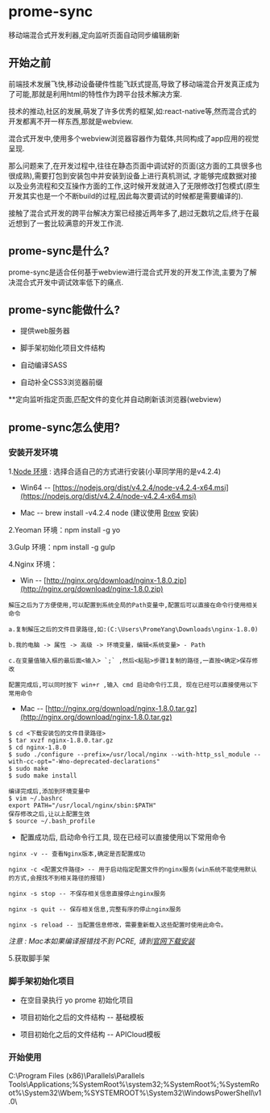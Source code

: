 # prome-sync

移动端混合式开发利器,定向监听页面自动同步编辑刷新

## 开始之前

前端技术发展飞快,移动设备硬件性能飞跃式提高,导致了移动端混合开发真正成为了可能,那就是利用html的特性作为跨平台技术解决方案.

技术的推动,社区的发展,萌发了许多优秀的框架,如:react-native等,然而混合式的开发都离不开一样东西,那就是webview.

混合式开发中,使用多个webview浏览器容器作为载体,共同构成了app应用的视觉呈现.

那么问题来了,在开发过程中,往往在静态页面中调试好的页面(这方面的工具很多也很成熟),需要打包到安装包中并安装到设备上进行真机测试,
才能够完成数据对接以及业务流程和交互操作方面的工作,这时候开发就进入了无限修改打包模式(原生开发其实也是一个不断build的过程,因此每次要调试的时候都是需要编译的).

接触了混合式开发的跨平台解决方案已经接近两年多了,趟过无数坑之后,终于在最近想到了一套比较满意的开发工作流.

## prome-sync是什么?

prome-sync是适合任何基于webview进行混合式开发的开发工作流,主要为了解决混合式开发中调试效率低下的痛点.

## prome-sync能做什么?

* 提供web服务器

* 脚手架初始化项目文件结构
 
* 自动编译SASS
 
* 自动补全CSS3浏览器前缀

**定向监听指定页面,匹配文件的变化并自动刷新该浏览器(webview)

## prome-sync怎么使用?

### 安装开发环境

1.[Node 环境](https://nodejs.org/) : 选择合适自己的方式进行安装(小草同学用的是v4.2.4)

* Win64 -- [https://nodejs.org/dist/v4.2.4/node-v4.2.4-x64.msi](https://nodejs.org/dist/v4.2.4/node-v4.2.4-x64.msi)

* Mac -- brew install -v4.2.4 node (建议使用 [Brew](http://brew.sh/index_zh-cn.html) 安装)

2.Yeoman 环境：npm install -g yo

3.Gulp 环境：npm install -g gulp

4.Nginx 环境：

* Win -- [http://nginx.org/download/nginx-1.8.0.zip](http://nginx.org/download/nginx-1.8.0.zip)

```
解压之后为了方便使用,可以配置到系统全局的Path变量中,配置后可以直接在命令行使用相关命令

a.复制解压之后的文件目录路径,如:(C:\Users\PromeYang\Downloads\nginx-1.8.0)

b.我的电脑 -> 属性 -> 高级 -> 环境变量，编辑<系统变量> - Path

c.在变量值输入框的最后面<输入> `;` ,然后<粘贴>步骤1复制的路径,一直按<确定>保存修改

配置完成后,可以同时按下 win+r ,输入 cmd 启动命令行工具, 现在已经可以直接使用以下常用命令
```

* Mac -- [http://nginx.org/download/nginx-1.8.0.tar.gz](http://nginx.org/download/nginx-1.8.0.tar.gz)

```
$ cd <下载安装包的文件目录路径>
$ tar xvzf nginx-1.8.0.tar.gz
$ cd nginx-1.8.0
$ sudo ./configure --prefix=/usr/local/nginx --with-http_ssl_module --with-cc-opt="-Wno-deprecated-declarations"
$ sudo make
$ sudo make install

编译完成后,添加到环境变量中
$ vim ~/.bashrc
export PATH="/usr/local/nginx/sbin:$PATH"
保存修改之后,让以上配置生效
$ source ~/.bash_profile
```

* 配置成功后, 启动命令行工具, 现在已经可以直接使用以下常用命令

```
nginx -v -- 查看Nginx版本,确定是否配置成功

nginx -c <配置文件路径> -- 用于启动指定配置文件的nginx服务(win系统不能使用默认的方式,会报找不到相关路径的报错)

nginx -s stop -- 不保存相关信息直接停止nginx服务

nginx -s quit -- 保存相关信息,完整有序的停止nginx服务

nginx -s reload -- 当配置信息修改，需要重新载入这些配置时使用此命令。
```

*注意 : Mac本如果编译报错找不到 PCRE, 请到[官网下载安装](http://www.pcre.org/)*

5.获取脚手架

### 脚手架初始化项目

* 在空目录执行 yo prome 初始化项目

* 项目初始化之后的文件结构 -- 基础模板

* 项目初始化之后的文件结构 -- APICloud模板

### 开始使用

C:\Program Files (x86)\Parallels\Parallels Tools\Applications;%SystemRoot%\system32;%SystemRoot%;%SystemRoot%\System32\Wbem;%SYSTEMROOT%\System32\WindowsPowerShell\v1.0\

